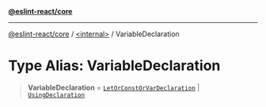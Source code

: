 [**@eslint-react/core**](../../README.md)

***

[@eslint-react/core](../../README.md) / [\<internal\>](../README.md) / VariableDeclaration

# Type Alias: VariableDeclaration

> **VariableDeclaration** = [`LetOrConstOrVarDeclaration`](LetOrConstOrVarDeclaration.md) \| [`UsingDeclaration`](UsingDeclaration.md)

